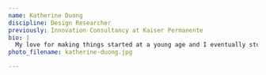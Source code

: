 ```yaml
---
name: Katherine Duong
discipline: Design Researcher
previously: Innovation Consultancy at Kaiser Permanente
bio: |
  My love for making things started at a young age and I eventually studied architecture at University of California, Berkeley. Through this journey, I realized my real passion was in designing for human needs and experiences. Since then, I’ve been tackling the complex worlds of healthcare and local government with human-centered design tools.
photo_filename: katherine-duong.jpg

---
```

